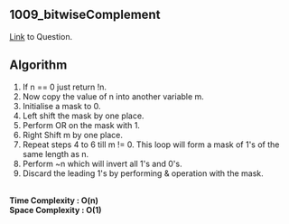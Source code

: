 ## 1009_bitwiseComplement
[Link](https://leetcode.com/problems/complement-of-base-10-integer/) to Question.

## Algorithm
1. If n == 0 just return !n.
2. Now copy the value of n into another variable m.
3. Initialise a mask to 0.
4. Left shift the mask by one place.
5. Perform OR on the mask with 1.
6. Right Shift m by one place.
7. Repeat steps 4 to 6 till m != 0. This loop will form a mask of 1's of the same length as n.
8. Perform ~n which will invert all 1's and 0's.
9. Discard the leading 1's by performing & operation with the mask.

<br>
<b>Time Complexity : O(n)</b>
<br>
<b>Space Complexity : O(1)</b>